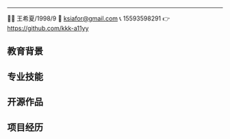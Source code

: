 ------
👩‍💻 王希夏/1998/9                            📧 ksiafor@gmail.com
📞 15593598291                             👉️ https://github.com/kkk-a11yy

教育背景
------

专业技能
------

开源作品
------

项目经历
------

